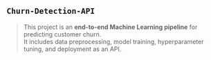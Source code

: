 ## `Churn-Detection-API`
> This project is an **end-to-end Machine Learning pipeline** for predicting customer churn.  
It includes data preprocessing, model training, hyperparameter tuning, and deployment as an API.
